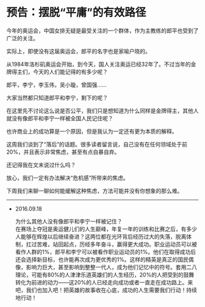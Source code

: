 # 预告：摆脱“平庸”的有效路径

今年的奥运会，中国女排无疑是最受关注的一个群体，作为主教练的郎平也受到了广泛的关注。

实际上，即使没有这届奥运会，郎平的名字也是家喻户晓的。

从1984年洛杉矶奥运会开始，到今天，国人关注奥运已经32年了。不过当年的金牌得主们，今天的人们能记得的有多少呢？

郎平，李宁，李玉伟，吴小璇，曾国强……

大家当然都只知道郎平和李宁，剩下的呢？

在这里先不讨论这么说是否公平，我们只是想知道为什么同样是金牌得主，其他人就没有像郎平和李宁一样被全国人民记住呢？

也许商业上的成功算是一个原因，但是我认为一定还有更为本质的解释。

这周我们谈到了“落后”的话题。很多读者留言说，自己没有在任何领域处于前20%，并且表示非常焦虑，甚至有点自暴自弃。

还记得我在文末说过什么吗？

放心，我们一定有办法解决“危机感”所带来的焦虑。

下周我们来聊一聊如何能缓解这种焦虑，方法可能并没有你想象的那么难。

---

*   2016.09.18
    
    为什么其他人没有像郎平和李宁一样被记住？  
    在赛场上夺冠是奥运健儿们的人生巅峰，年复一年的训练和比赛之后，有多少人能够在辉煌以后继续奋进？这两位都在光环背后经历过大的失落，脱离体制，扛过苦难，站回起点，历经多年奋斗，赢得更大成功。职业运动员可以被看作人群的1%，郎平和李宁可以被看作职业运动员的1%。他们在取得成功后还会选择新目标，也许能再次成为更优秀的1%。这样的精英是真正的国民偶像，影响力巨大，甚至影响到整整一代人，成为他们记忆中的符号。套用二八理论，可能有80%的人津津乐道英雄们的人生经历，20%的人把受到的鼓舞转化为前进的动力——这20%的人已经走向成功或者一直走在成功路上。来吧，我们也加入吧！把英雄的故事收在心底，成功的人生需要我们行动！持续地行动！
